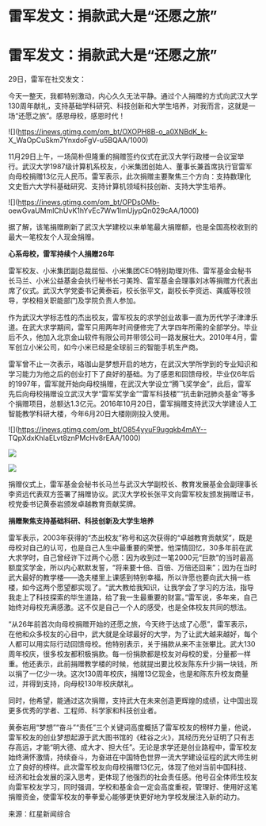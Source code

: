 # 雷军发文：捐款武大是“还愿之旅”

# 雷军发文：捐款武大是“还愿之旅”

29日，雷军在社交发文：

今天一整天，我都特别激动，内心久久无法平静。通过个人捐赠的方式向武汉大学130周年献礼，支持基础学科研究、科技创新和大学生培养，对我而言，这就是一场“还愿之旅”。感恩母校，感恩时代！
​​

![](https://inews.gtimg.com/om_bt/OXOPH8B-o_a0XNBdK_k-
X_WaOpCuSkm7YnxdoFgV-u5BQAA/1000)

11月29日上午，一场简朴但隆重的捐赠签约仪式在武汉大学行政楼一会议室举行。武汉大学1987级计算机系校友，小米集团创始人、董事长兼首席执行官雷军向母校捐赠13亿元人民币。雷军表示，此次捐赠主要聚焦三个方向：支持数理化文史哲六大学科基础研究、支持计算机领域科技创新、支持大学生培养。

![](https://inews.gtimg.com/om_bt/OPDsOMb-
oewGvaUMmlChUvK1hYvEc7Ww1ImUjypQn029cAA/1000)

据了解，该笔捐赠刷新了武汉大学建校以来单笔最大捐赠额，也是全国高校收到的最大一笔校友个人现金捐赠。

**心系母校，雷军持续个人捐赠26年**

雷军校友、小米集团副总裁屈恒、小米集团CEO特别助理刘伟、雷军基金会秘书长马兰、小米公益基金会执行秘书长刁美玲、雷军基金会理事刘冰等捐赠方代表出席了仪式。武汉大学党委书记黄泰岩，校长张平文，副校长李资远、龚威等校领导，学校相关职能部门及学院负责人参加。

作为武汉大学标志性的杰出校友，雷军校友的求学创业故事一直为历代学子津津乐道。在武大求学期间，雷军只用两年时间便修完了大学四年所需的全部学分。毕业后不久，他加入北京金山软件有限公司并带领公司一路发展壮大。2010年4月，雷军创立小米公司，如今小米已经是全球前三的智能手机生产商。

雷军曾不止一次表示，珞珈山是梦想开启的地方，在武汉大学所学到的专业知识和学习能力为他之后的创业打下了良好的基础。为了感恩和回馈母校，毕业仅6年后的1997年，雷军就开始向母校捐赠，在武汉大学设立“腾飞奖学金”，此后，雷军先后向母校捐赠设立武汉大学“雷军奖学金”“雷军科技楼”“抗击新冠肺炎基金”等多个捐赠项目，总额达1.3亿元。2016年10月20日，雷军捐赠支持武汉大学建设人工智能教学科研大楼，今年6月20日大楼刚刚投入使用。

![](https://inews.gtimg.com/om_bt/O854yyuF9ugqkb4mAY--
TQpXdxKhIaELvt8znPMcHv8rEAA/1000)

![](https://inews.gtimg.com/om_bt/OyFqor1avHGHftF0gVj4dT00lXu62UVor_Wb76gLfHx7AAA/1000)

![](https://inews.gtimg.com/om_bt/O0SZBKAtl7JJZSYeaNMvrbNcjWeB55KTV3iGgL-A4fxLYAA/1000)

捐赠仪式上，雷军基金会秘书长马兰与武汉大学副校长、教育发展基金会副理事长李资远代表双方签署了捐赠协议。武汉大学校长张平文向雷军校友颁发捐赠证书，校党委书记黄泰岩颁发卓越教育贡献奖牌。

**捐赠聚焦支持基础科研、科技创新及大学生培养**

雷军表示，2003年获得的“杰出校友”称号和这次获得的“卓越教育贡献奖”，既是母校对自己的认可，也是自己人生中最重要的荣誉。他深情回忆，30多年前在武大求学时，自己曾经许下过两个心愿：因为收到过一笔2000元“巨款”的当时最高额度奖学金，所以内心默默发誓，“将来要十倍、百倍、万倍还回来”；因为在当时武大最好的教学楼——逸夫楼里上课感到特别幸福，所以许愿也要向武大捐一栋楼，如今这两个愿望都实现了。“武大教给我知识，让我学会了学习的方法，指导我走上了科技探索的毕生道路，给了我一生最重要的财富。”雷军说，多年来，自己始终对母校充满感激。这不仅是自己一个人的感受，也是全体校友共同的想法。

“从26年前首次向母校捐赠开始的还愿之旅，今天终于达成了心愿”，雷军表示，在他和众多校友的心目中，武大就是全球最好的大学，为了让武大越来越好，每个人都可以用实际行动回馈母校。他特别表示，关于捐款从来不主张攀比。武大130周年校庆，很多校友都积极捐款。每一份捐款都是校友对母校的爱，分量都一样重。他还表示，此前捐赠教学楼的时候，他就提出要比校友陈东升少捐一块钱，所以捐了一亿少一块。这次130周年校庆，捐赠13亿现金，也是和陈东升校友商量过，并得到支持，向母校130年校庆献礼。

同时，他希望，能通过这次捐赠，支持武大在未来创造更辉煌的成绩，让中国出现更多优秀的学者、工程师、科学家和科技创业者。

黄泰岩用“梦想”“奋斗”“责任”三个关键词高度概括了雷军校友的榜样力量，他说，雷军校友的创业梦想起源于武大图书馆的《硅谷之火》，其经历充分证明了只有志存高远，才能“明大德、成大才、担大任”。无论是求学还是创业路程中，雷军校友始终满怀激情，持续奋斗，为奋进在中国特色世界一流大学建设征程的武大师生树立了良好的榜样。此次雷军校友向母校捐赠13亿元，体现了他对当前中国科技、经济和社会发展的深入思考，更体现了他强烈的社会责任感。他号召全体师生校友向雷军校友学习，同时强调，学校和基金会一定会高度重视，管理好、使用好这笔捐赠资金，使雷军校友的拳拳爱心能够更快更好地为学校发展注入新的动力。

来源：红星新闻综合

